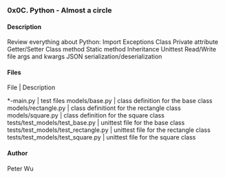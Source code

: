 ### 0x0C. Python - Almost a circle

#### Description
Review everything about Python:
Import
Exceptions
Class
Private attribute
Getter/Setter
Class method
Static method
Inheritance
Unittest
Read/Write file
args and kwargs
JSON
serialization/deserialization


#### Files
File | Description

\*-main.py | test files
models/base.py | class definition for the base class
models/rectangle.py | class definitiont for the rectangle class
models/square.py | class definition for the square class
tests/test\_models/test\_base.py | unittest file for the base class
tests/test\_models/test\_rectangle.py | unittest file for the rectangle class
tests/test\_models/test\_square.py | unittest file for the square class

#### Author
Peter Wu
